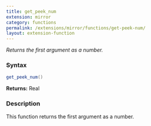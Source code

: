 ```yaml
---
title: get_peek_num
extension: mirror
category: functions
permalink: /extensions/mirror/functions/get-peek-num/
layout: extension-function
---
```


_Returns the first argument as a number._

### Syntax ###
```cs
get_peek_num()
```

**Returns:** Real

### Description

This function returns the first argument as a number. 

